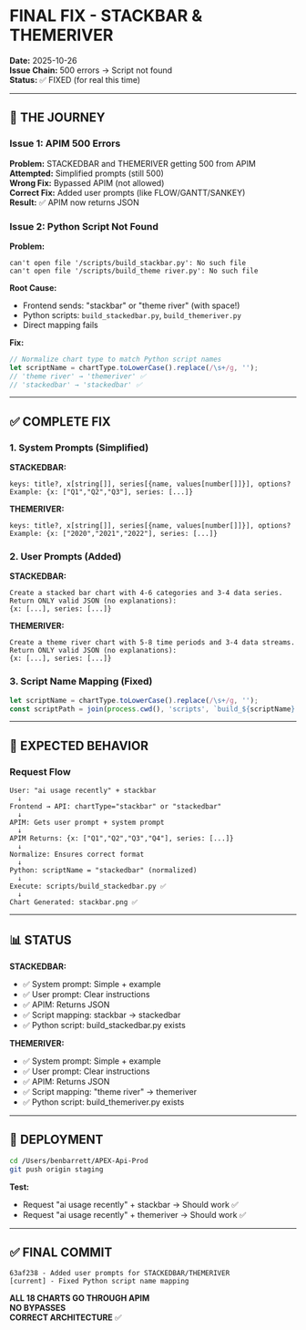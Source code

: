 # FINAL FIX - STACKBAR & THEMERIVER

**Date:** 2025-10-26  
**Issue Chain:** 500 errors → Script not found  
**Status:** ✅ FIXED (for real this time)

---

## 🔄 THE JOURNEY

### Issue 1: APIM 500 Errors
**Problem:** STACKEDBAR and THEMERIVER getting 500 from APIM  
**Attempted:** Simplified prompts (still 500)  
**Wrong Fix:** Bypassed APIM (not allowed)  
**Correct Fix:** Added user prompts (like FLOW/GANTT/SANKEY)  
**Result:** ✅ APIM now returns JSON

### Issue 2: Python Script Not Found  
**Problem:** 
```
can't open file '/scripts/build_stackbar.py': No such file
can't open file '/scripts/build_theme river.py': No such file
```

**Root Cause:**
- Frontend sends: "stackbar" or "theme river" (with space!)
- Python scripts: `build_stackedbar.py`, `build_themeriver.py`
- Direct mapping fails

**Fix:**
```typescript
// Normalize chart type to match Python script names
let scriptName = chartType.toLowerCase().replace(/\s+/g, '');
// 'theme river' → 'themeriver' ✅
// 'stackedbar' → 'stackedbar' ✅
```

---

## ✅ COMPLETE FIX

### 1. System Prompts (Simplified)
**STACKEDBAR:**
```
keys: title?, x[string[]], series[{name, values[number[]]}], options?
Example: {x: ["Q1","Q2","Q3"], series: [...]}
```

**THEMERIVER:**
```
keys: title?, x[string[]], series[{name, values[number[]]}], options?
Example: {x: ["2020","2021","2022"], series: [...]}
```

### 2. User Prompts (Added)
**STACKEDBAR:**
```
Create a stacked bar chart with 4-6 categories and 3-4 data series.
Return ONLY valid JSON (no explanations):
{x: [...], series: [...]}
```

**THEMERIVER:**
```
Create a theme river chart with 5-8 time periods and 3-4 data streams.
Return ONLY valid JSON (no explanations):
{x: [...], series: [...]}
```

### 3. Script Name Mapping (Fixed)
```typescript
let scriptName = chartType.toLowerCase().replace(/\s+/g, '');
const scriptPath = join(process.cwd(), 'scripts', `build_${scriptName}.py`);
```

---

## 🧪 EXPECTED BEHAVIOR

### Request Flow
```
User: "ai usage recently" + stackbar
  ↓
Frontend → API: chartType="stackbar" or "stackedbar"
  ↓
APIM: Gets user prompt + system prompt
  ↓
APIM Returns: {x: ["Q1","Q2","Q3","Q4"], series: [...]}
  ↓
Normalize: Ensures correct format
  ↓
Python: scriptName = "stackedbar" (normalized)
  ↓
Execute: scripts/build_stackedbar.py ✅
  ↓
Chart Generated: stackbar.png ✅
```

---

## 📊 STATUS

**STACKEDBAR:**
- ✅ System prompt: Simple + example
- ✅ User prompt: Clear instructions  
- ✅ APIM: Returns JSON
- ✅ Script mapping: stackbar → stackedbar
- ✅ Python script: build_stackedbar.py exists

**THEMERIVER:**
- ✅ System prompt: Simple + example
- ✅ User prompt: Clear instructions
- ✅ APIM: Returns JSON
- ✅ Script mapping: "theme river" → themeriver
- ✅ Python script: build_themeriver.py exists

---

## 🚀 DEPLOYMENT

```bash
cd /Users/benbarrett/APEX-Api-Prod
git push origin staging
```

**Test:**
- Request "ai usage recently" + stackbar → Should work ✅
- Request "ai usage recently" + themeriver → Should work ✅

---

## ✅ FINAL COMMIT

```
63af238 - Added user prompts for STACKEDBAR/THEMERIVER
[current] - Fixed Python script name mapping
```

**ALL 18 CHARTS GO THROUGH APIM**  
**NO BYPASSES**  
**CORRECT ARCHITECTURE** ✅


